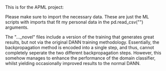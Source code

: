 This is for the APML project:

Please make sure to import the necessary data. These are just the ML scripts with imports that fit my personal data in the pd.read_csv("") arguments.

The "..._novel" files include a version of the training that generates great results, but not via the original DANN training methodology. Essentially, the backpropagation method is encoded into a single step, and thus, cannot completely seperate the two different backpropagation steps. However, this somehow manages to enhance the performance of the domain classifier, whilst yielding occasionally improved results to the normal DANN.


